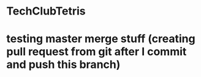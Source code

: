# TechClubTetris

# testing master merge stuff (creating pull request from git after I commit and push this branch)